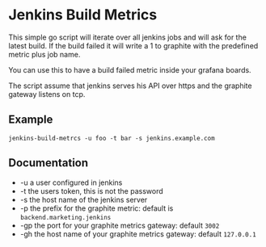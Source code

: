 Jenkins Build Metrics
=====================

This simple go script will iterate over all jenkins jobs and will ask for the latest build. If
the build failed it will write a 1 to graphite with the predefined metric plus job name.

You can use this to have a build failed metric inside your grafana boards.

The script assume that jenkins serves his API over https and the graphite gateway listens on tcp. 

Example
-------

```
jenkins-build-metrcs -u foo -t bar -s jenkins.example.com
```

Documentation
-------------

* -u a user configured in jenkins
* -t the users token, this is not the password
* -s the host name of the jenkins server
* -p the prefix for the graphite metric: default is `backend.marketing.jenkins`
* -gp the port for your graphite metrics gateway: default `3002`
* -gh the host name of your graphite metrics gateway: default `127.0.0.1`
